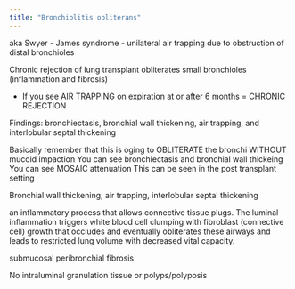 ```yaml
---
title: "Bronchiolitis obliterans"
---
```

aka Swyer - James syndrome - unilateral air trapping due to obstruction of distal bronchioles

Chronic rejection of lung transplant obliterates small bronchioles (inflammation and fibrosis)
- If you see AIR TRAPPING on expiration at or after 6 months = CHRONIC REJECTION

Findings: bronchiectasis, bronchial wall thickening, air trapping, and interlobular septal thickening

Basically remember that this is oging to OBLITERATE the bronchi WITHOUT mucoid impaction
You can see bronchiectasis and bronchial wall thickeing
You can see MOSAIC attenuation 
This can be seen in the post transplant setting

Bronchial wall thickening, air trapping, interlobular septal thickening

an inflammatory process that allows connective tissue plugs. The luminal inflammation triggers white blood cell clumping with fibroblast (connective cell) growth that occludes and eventually obliterates these airways and leads to restricted lung volume with decreased vital capacity.

submucosal peribronchial fibrosis

No intraluminal granulation tissue or polyps/polyposis

